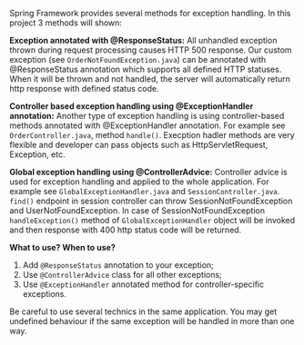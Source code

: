 Spring Framework provides several methods for exception handling. In this project 3 methods will shown:

**Exception annotated with @ResponseStatus:**
All unhandled exception thrown during request processing causes HTTP 500 response.
Our custom exception (see `OrderNotFoundException.java`) can be annotated with @ResponseStatus annotation which supports all defined HTTP statuses. When it will be thrown and not handled, the server will automatically return http response with defined status code.

**Controller based exception handling using @ExceptionHandler annotation:**
Another type of exception handling is using controller-based methods annotated with @ExceptionHandler annotation.
For example see `OrderController.java`, method `handle()`. Execption hadler methods are very flexible and developer can pass objects such as HttpServletRequest, Exception, etc.

**Global exception handling using @ControllerAdvice:**
Controller advice is used for exception handling and applied to the whole application.
For example see `GlobalExceptionHandler.java` and `SessionController.java`. `find()` endpoint in session controller can throw SessionNotFoundException and UserNotFoundException.
In case of SessionNotFoundException `handleException()` method of `GlobalExceptionHandler` object will be invoked and then response with 400 http status code will be returned.

**What to use? When to use?**
1. Add `@ResponseStatus` annotation to your exception;
2. Use `@ControllerAdvice` class for all other exceptions;
3. Use `@ExceptionHandler` annotated method for controller-specific exceptions.

Be careful to use several technics in the same application. You may get undefined behaviour if the same exception will be handled in more than one way.